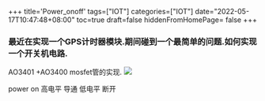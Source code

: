 +++
title='Power_onoff'
tags=["IOT"]
categories=["IOT"]
date="2022-05-17T10:47:48+08:00"
toc=true
draft=false
hiddenFromHomePage= false
+++



### 最近在实现一个GPS计时器模块.期间碰到一个最简单的问题.如何实现一个开关机电路.
AO3401 +AO3400 mosfet管的实现.
![](2022-07-20-15-22-08.png)

power on 高电平 导通 低电平 断开